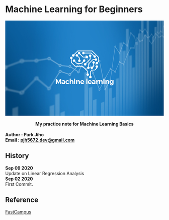 # Machine Learning for Beginners   

![](./images/ML01.jpg)  
**<center>My practice note for Machine Learning Basics</center>**  
**Author : Park Jiho**  
**Email : pjh5672.dev@gmail.com**   

## History  
**Sep 09 2020**  
Update on Linear Regression Analysis   
**Sep 02 2020**  
First Commit.    


## Reference
[FastCampus](https://www.fastcampus.co.kr/)
